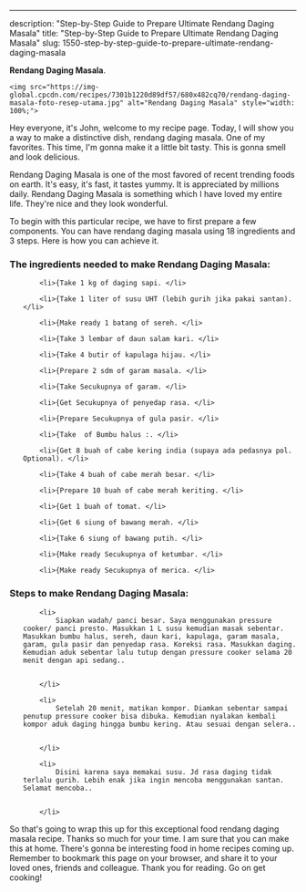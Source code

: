 ---
description: "Step-by-Step Guide to Prepare Ultimate Rendang Daging Masala"
title: "Step-by-Step Guide to Prepare Ultimate Rendang Daging Masala"
slug: 1550-step-by-step-guide-to-prepare-ultimate-rendang-daging-masala

<p>
	<strong>Rendang Daging Masala</strong>. 
	
</p>
<p>
	
	<img src="https://img-global.cpcdn.com/recipes/7301b1220d89df57/680x482cq70/rendang-daging-masala-foto-resep-utama.jpg" alt="Rendang Daging Masala" style="width: 100%;">
	
	
</p>
<p>
	Hey everyone, it's John, welcome to my recipe page. Today, I will show you a way to make a distinctive dish, rendang daging masala. One of my favorites. This time, I'm gonna make it a little bit tasty. This is gonna smell and look delicious.
</p>
	
<p>
	
</p>
<p>
	Rendang Daging Masala is one of the most favored of recent trending foods on earth. It's easy, it's fast, it tastes yummy. It is appreciated by millions daily. Rendang Daging Masala is something which I have loved my entire life. They're nice and they look wonderful.
</p>

<p>
To begin with this particular recipe, we have to first prepare a few components. You can have rendang daging masala using 18 ingredients and 3 steps. Here is how you can achieve it.
</p>

<h3>The ingredients needed to make Rendang Daging Masala:</h3>

<ol>
	
		<li>{Take 1 kg of daging sapi. </li>
	
		<li>{Take 1 liter of susu UHT (lebih gurih jika pakai santan). </li>
	
		<li>{Make ready 1 batang of sereh. </li>
	
		<li>{Take 3 lembar of daun salam kari. </li>
	
		<li>{Take 4 butir of kapulaga hijau. </li>
	
		<li>{Prepare 2 sdm of garam masala. </li>
	
		<li>{Take Secukupnya of garam. </li>
	
		<li>{Get Secukupnya of penyedap rasa. </li>
	
		<li>{Prepare Secukupnya of gula pasir. </li>
	
		<li>{Take  of Bumbu halus :. </li>
	
		<li>{Get 8 buah of cabe kering india (supaya ada pedasnya pol. Optional). </li>
	
		<li>{Take 4 buah of cabe merah besar. </li>
	
		<li>{Prepare 10 buah of cabe merah keriting. </li>
	
		<li>{Get 1 buah of tomat. </li>
	
		<li>{Get 6 siung of bawang merah. </li>
	
		<li>{Take 6 siung of bawang putih. </li>
	
		<li>{Make ready Secukupnya of ketumbar. </li>
	
		<li>{Make ready Secukupnya of merica. </li>
	
</ol>
<p>
	
</p>

<h3>Steps to make Rendang Daging Masala:</h3>

<ol>
	
		<li>
			Siapkan wadah/ panci besar. Saya menggunakan pressure cooker/ panci presto. Masukkan 1 L susu kemudian masak sebentar. Masukkan bumbu halus, sereh, daun kari, kapulaga, garam masala, garam, gula pasir dan penyedap rasa. Koreksi rasa. Masukkan daging. Kemudian aduk sebentar lalu tutup dengan pressure cooker selama 20 menit dengan api sedang..
			
			
		</li>
	
		<li>
			Setelah 20 menit, matikan kompor. Diamkan sebentar sampai penutup pressure cooker bisa dibuka. Kemudian nyalakan kembali kompor aduk daging hingga bumbu kering. Atau sesuai dengan selera..
			
			
		</li>
	
		<li>
			Disini karena saya memakai susu. Jd rasa daging tidak terlalu gurih. Lebih enak jika ingin mencoba menggunakan santan. Selamat mencoba..
			
			
		</li>
	
</ol>

<p>
	
</p>

<p>
	So that's going to wrap this up for this exceptional food rendang daging masala recipe. Thanks so much for your time. I am sure that you can make this at home. There's gonna be interesting food in home recipes coming up. Remember to bookmark this page on your browser, and share it to your loved ones, friends and colleague. Thank you for reading. Go on get cooking!
</p>
